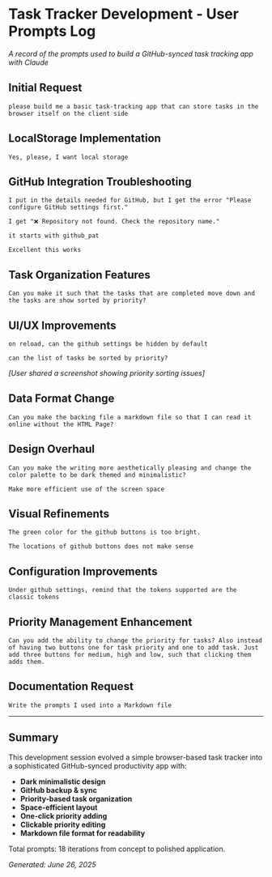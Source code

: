# Task Tracker Development - User Prompts Log

*A record of the prompts used to build a GitHub-synced task tracking app with Claude*

## Initial Request
```
please build me a basic task-tracking app that can store tasks in the browser itself on the client side
```

## LocalStorage Implementation
```
Yes, please, I want local storage
```

## GitHub Integration Troubleshooting
```
I put in the details needed for GitHub, but I get the error "Please configure GitHub settings first."
```

```
I get "❌ Repository not found. Check the repository name."
```

```
it starts with github_pat
```

```
Excellent this works
```

## Task Organization Features
```
Can you make it such that the tasks that are completed move down and the tasks are show sorted by priority?
```

## UI/UX Improvements
```
on reload, can the github settings be hidden by default
```

```
can the list of tasks be sorted by priority?
```

*[User shared a screenshot showing priority sorting issues]*

## Data Format Change
```
Can you make the backing file a markdown file so that I can read it online without the HTML Page?
```

## Design Overhaul
```
Can you make the writing more aesthetically pleasing and change the color palette to be dark themed and minimalistic?
```

```
Make more efficient use of the screen space
```

## Visual Refinements
```
The green color for the github buttons is too bright.
```

```
The locations of github buttons does not make sense
```

## Configuration Improvements
```
Under github settings, remind that the tokens supported are the classic tokens
```

## Priority Management Enhancement
```
Can you add the ability to change the priority for tasks? Also instead of having two buttons one for task priority and one to add task. Just add three buttons for medium, high and low, such that clicking them adds them.
```

## Documentation Request
```
Write the prompts I used into a Markdown file
```

---

## Summary

This development session evolved a simple browser-based task tracker into a sophisticated GitHub-synced productivity app with:

- **Dark minimalistic design**
- **GitHub backup & sync**
- **Priority-based task organization** 
- **Space-efficient layout**
- **One-click priority adding**
- **Clickable priority editing**
- **Markdown file format for readability**

Total prompts: 18 iterations from concept to polished application.

*Generated: June 26, 2025*